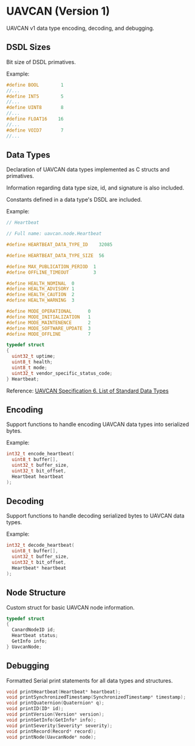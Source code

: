 # UAVCAN (Version 1)

UAVCAN v1 data type encoding, decoding, and debugging.

## DSDL Sizes

Bit size of DSDL primatives.

Example:

```c
#define BOOL        1
//...
#define INT5        5
//...
#define UINT8       8
//...
#define FLOAT16    16
//...
#define VOID7       7
//...
```

## Data Types

Declaration of UAVCAN data types implemented as C structs and primatives.

Information regarding data type size, id, and signature is also included.

Constants defined in a data type's DSDL are included.

Example:

```c
// Heartbeat

// Full name: uavcan.node.Heartbeat

#define HEARTBEAT_DATA_TYPE_ID    32085

#define HEARTBEAT_DATA_TYPE_SIZE  56

#define MAX_PUBLICATION_PERIOD  1
#define OFFLINE_TIMEOUT         3

#define HEALTH_NOMINAL  0
#define HEALTH_ADVISORY 1
#define HEALTH_CAUTION  2
#define HEALTH_WARNING  3

#define MODE_OPERATIONAL      0
#define MODE_INITIALIZATION   1
#define MODE_MAINTENENCE      2
#define MODE_SOFTWARE_UPDATE  3
#define MODE_OFFLINE          7

typedef struct
{
  uint32_t uptime;
  uint8_t health;
  uint8_t mode;
  uint32_t vendor_specific_status_code;
} Heartbeat;
```

Reference: [UAVCAN Specification 6. List of Standard Data Types](https://uavcan.org/specification/UAVCAN_Specification_v1.0-alpha.pdf)

## Encoding

Support functions to handle encoding UAVCAN data types into serialized bytes.

Example:

```c
int32_t encode_heartbeat(
  uint8_t buffer[],
  uint32_t buffer_size,
  uint32_t bit_offset,
  Heartbeat heartbeat
);
```

## Decoding

Support functions to handle decoding serialized bytes to UAVCAN data types.

Example:

```c
int32_t decode_heartbeat(
  uint8_t buffer[],
  uint32_t buffer_size,
  uint32_t bit_offset,
  Heartbeat* heartbeat
);
```

## Node Structure

Custom struct for basic UAVCAN node information.

```c
typedef struct
{
  CanardNodeID id;
  Heartbeat status;
  GetInfo info;
} UavcanNode;
```

## Debugging 

Formatted Serial print statements for all data types and structures.

```c
void printHeartbeat(Heartbeat* heartbeat);
void printSynchronizedTimestamp(SynchronizedTimestamp* timestamp);
void printQuaternion(Quaternion* q);
void printID(ID* id);
void printVersion(Version* version);
void printGetInfo(GetInfo* info);
void printSeverity(Severity* severity);
void printRecord(Record* record);
void printNode(UavcanNode* node);
```
